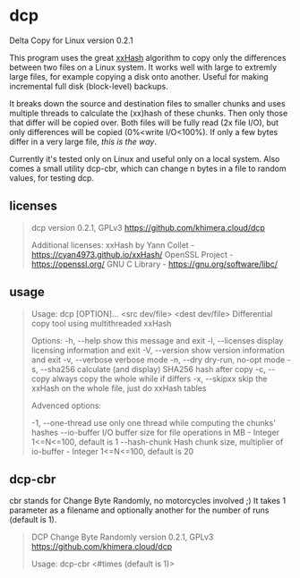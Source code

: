 # dcp
Delta Copy for Linux version 0.2.1

This program uses the great [xxHash](https://github.com/Cyan4973/xxHash) algorithm to copy only the differences between two files on a Linux system.
It works well with large to extremly large files, for example copying a disk onto another.
Useful for making incremental full disk (block-level) backups.

It breaks down the source and destination files to smaller chunks and uses multiple threads to calculate
the (xx)hash of these chunks. Then only those that differ will be copied over.
Both files will be fully read (2x file I/O), but only differences will be copied (0%<write I/O<100%).
If only a few bytes differ in a very large file, *this is the way*.

Currently it's tested only on Linux and useful only on a local system.
Also comes a small utility dcp-cbr, which can change n bytes in a file to random values, for testing dcp.

## licenses

> dcp version 0.2.1, GPLv3
> https://github.com/khimera.cloud/dcp
>
> Additional licenses:
> xxHash by Yann Collet - https://cyan4973.github.io/xxHash/
> OpenSSL Project - https://openssl.org/
> GNU C Library - https://gnu.org/software/libc/

## usage

> Usage: dcp [OPTION]... <src dev/file> <dest dev/file>
> Differential copy tool using multithreaded xxHash
>
> Options:
> -h, --help		show this message and exit
> -l, --licenses		display licensing information and exit
> -V, --version		show version information and exit
> -v, --verbose		verbose mode
> -n, --dry		dry-run, no-opt mode
> -s, --sha256		calculate (and display) SHA256 hash after copy
> -c, --copy		always copy the whole while if differs
> -x, --skipxx		skip the xxHash on the whole file, just do xxHash tables
>
> Advenced options:
>
> -1, --one-thread	use only one thread while computing the chunks' hashes
>     --io-buffer <N>	I/O buffer size for file operations in MB - Integer 1<=N<=100, default is 1
>     --hash-chunk <N>	Hash chunk size, multiplier of io-buffer - Integer 1<=N<=100, default is 20

## dcp-cbr

cbr stands for Change Byte Randomly, no motorcycles involved ;)
It takes 1 parameter as a filename and optionally another for the number of runs (default is 1).

> DCP Change Byte Randomly version 0.2.1, GPLv3
> https://github.com/khimera.cloud/dcp
>
> Usage: dcp-cbr <filename> <#times (default is 1)>
